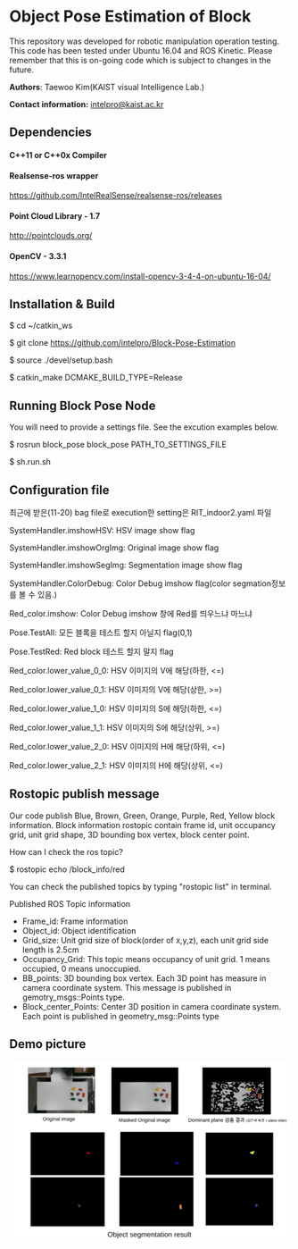 # Object Pose Estimation of Block 

This repository was developed for robotic manipulation operation testing.
This code has been tested under Ubuntu 16.04 and ROS Kinetic. Please remember that this is on-going code which is subject to changes in the future.

**Authors**: Taewoo Kim(KAIST visual Intelligence Lab.)

**Contact information:** intelpro@kaist.ac.kr

## Dependencies

#### C++11 or C++0x Compiler

#### Realsense-ros wrapper

https://github.com/IntelRealSense/realsense-ros/releases

#### Point Cloud Library - 1.7

http://pointclouds.org/

#### OpenCV - 3.3.1

https://www.learnopencv.com/install-opencv-3-4-4-on-ubuntu-16-04/

## Installation & Build

$ cd ~/catkin_ws

$ git clone https://github.com/intelpro/Block-Pose-Estimation

$ source ./devel/setup.bash 

$ catkin_make DCMAKE\_BUILD\_TYPE=Release

## Running Block Pose Node

You will need to provide a settings file. See the excution examples below.

$ rosrun block_pose block_pose PATH_TO_SETTINGS_FILE

$ sh.run.sh

## Configuration file

최근에 받은(11-20) bag file로 execution한 setting은 RIT_indoor2.yaml 파일 

SystemHandler.imshowHSV: HSV image show flag

SystemHandler.imshowOrgImg: Original image show flag

SystemHandler.imshowSegImg: Segmentation image show flag

SystemHandler.ColorDebug: Color Debug imshow flag(color segmation정보를 볼 수 있음.)

Red\_color.imshow: Color Debug imshow 창에 Red를 띄우느냐 마느냐

Pose.TestAll: 모든 블록을 테스트 할지 아닐지 flag(0,1)

Pose.TestRed: Red block 테스트 할지 말지 flag

Red\_color.lower\_value\_0_0: HSV 이미지의 V에 해당(하한, <=)

Red\_color.lower\_value\_0\_1: HSV 이미지의 V에 해당(상한, >=)

Red\_color.lower\_value\_1\_0: HSV 이미지의 S에 해당(하한, <=)

Red\_color.lower\_value\_1\_1: HSV 이미지의 S에 해당(상위, >=)

Red\_color.lower\_value\_2\_0: HSV 이미지의 H에 해당(하위, <=)

Red\_color.lower\_value\_2\_1: HSV 이미지의 H에 해당(상위, <=)

## Rostopic publish message

Our code publish Blue, Brown, Green, Orange, Purple, Red, Yellow block information. Block information rostopic contain frame id, unit occupancy grid, unit grid shape, 3D bounding box vertex, block center point.

How can I check the ros topic?

$ rostopic echo /block_info/red 

You can check the published topics by typing "rostopic list" in terminal.

Published ROS Topic information  

 - Frame_id: Frame information 
 - Object_id: Object identification
 - Grid_size: Unit grid size of block(order of x,y,z), each unit grid side length is 2.5cm
 - Occupancy_Grid: This topic means occupancy of unit grid.  1 means occupied, 0 means unoccupied.
 - BB_points: 3D bounding box vertex. Each 3D point has measure in camera coordinate system. This message is published in gemotry\_msgs::Points type.
 - Block\_center\_Points: Center 3D position in camera coordinate system. Each point is published in geometry\_msg::Points type


## Demo picture

![ex_screenshot](./images/Demo_video_test_hand_project_1901015_1.png)


